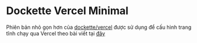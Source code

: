# Dockette Vercel Minimal

Phiên bản nhỏ gọn hơn của [dockette/vercel](https://hub.docker.com/r/dockette/vercel) được sử dụng để cấu hình trang tĩnh chạy qua Vercel theo bài viết tại [đây](https://bibica.net/tao-trang-tinh-cho-wordpress-voi-simply-static-va-vercel/)

